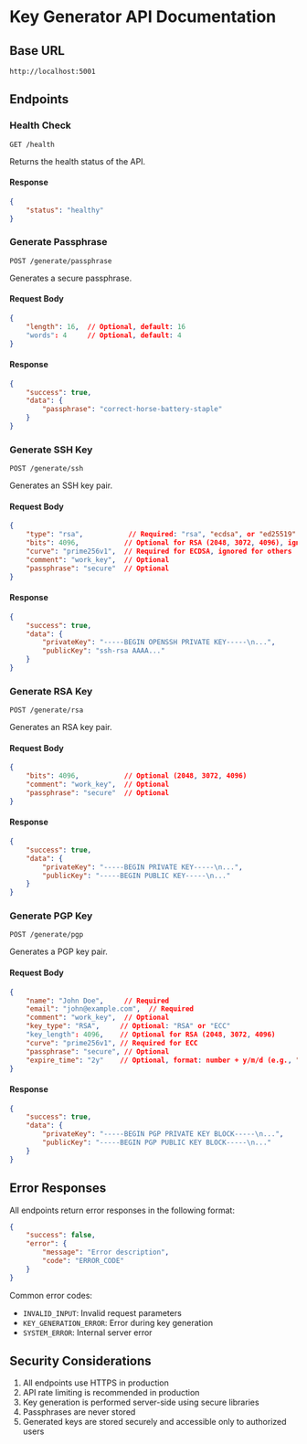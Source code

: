 # Key Generator API Documentation

## Base URL

```
http://localhost:5001
```

## Endpoints

### Health Check

```http
GET /health
```

Returns the health status of the API.

#### Response

```json
{
    "status": "healthy"
}
```

### Generate Passphrase

```http
POST /generate/passphrase
```

Generates a secure passphrase.

#### Request Body

```json
{
    "length": 16,  // Optional, default: 16
    "words": 4     // Optional, default: 4
}
```

#### Response

```json
{
    "success": true,
    "data": {
        "passphrase": "correct-horse-battery-staple"
    }
}
```

### Generate SSH Key

```http
POST /generate/ssh
```

Generates an SSH key pair.

#### Request Body

```json
{
    "type": "rsa",           // Required: "rsa", "ecdsa", or "ed25519"
    "bits": 4096,           // Optional for RSA (2048, 3072, 4096), ignored for others
    "curve": "prime256v1",  // Required for ECDSA, ignored for others
    "comment": "work_key",  // Optional
    "passphrase": "secure"  // Optional
}
```

#### Response

```json
{
    "success": true,
    "data": {
        "privateKey": "-----BEGIN OPENSSH PRIVATE KEY-----\n...",
        "publicKey": "ssh-rsa AAAA..."
    }
}
```

### Generate RSA Key

```http
POST /generate/rsa
```

Generates an RSA key pair.

#### Request Body

```json
{
    "bits": 4096,           // Optional (2048, 3072, 4096)
    "comment": "work_key",  // Optional
    "passphrase": "secure"  // Optional
}
```

#### Response

```json
{
    "success": true,
    "data": {
        "privateKey": "-----BEGIN PRIVATE KEY-----\n...",
        "publicKey": "-----BEGIN PUBLIC KEY-----\n..."
    }
}
```

### Generate PGP Key

```http
POST /generate/pgp
```

Generates a PGP key pair.

#### Request Body

```json
{
    "name": "John Doe",     // Required
    "email": "john@example.com",  // Required
    "comment": "work_key",  // Optional
    "key_type": "RSA",     // Optional: "RSA" or "ECC"
    "key_length": 4096,    // Optional for RSA (2048, 3072, 4096)
    "curve": "prime256v1", // Required for ECC
    "passphrase": "secure", // Optional
    "expire_time": "2y"    // Optional, format: number + y/m/d (e.g., "2y", "6m", "90d")
}
```

#### Response

```json
{
    "success": true,
    "data": {
        "privateKey": "-----BEGIN PGP PRIVATE KEY BLOCK-----\n...",
        "publicKey": "-----BEGIN PGP PUBLIC KEY BLOCK-----\n..."
    }
}
```

## Error Responses

All endpoints return error responses in the following format:

```json
{
    "success": false,
    "error": {
        "message": "Error description",
        "code": "ERROR_CODE"
    }
}
```

Common error codes:
- `INVALID_INPUT`: Invalid request parameters
- `KEY_GENERATION_ERROR`: Error during key generation
- `SYSTEM_ERROR`: Internal server error

## Security Considerations

1. All endpoints use HTTPS in production
2. API rate limiting is recommended in production
3. Key generation is performed server-side using secure libraries
4. Passphrases are never stored
5. Generated keys are stored securely and accessible only to authorized users
